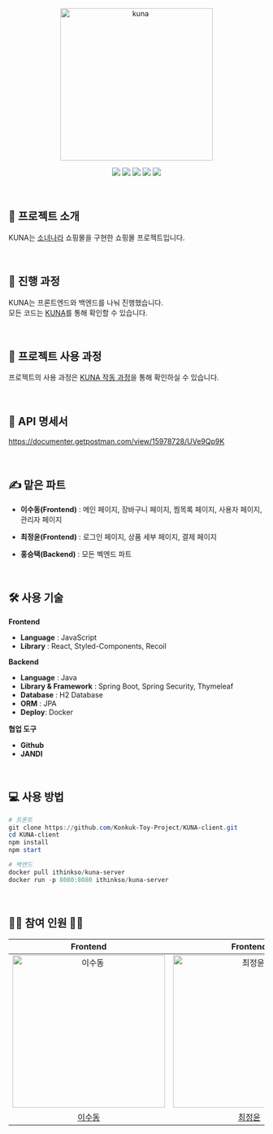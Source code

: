 <p align="middle" >
  <img width="300px;" src="https://user-images.githubusercontent.com/72953316/155157249-3beecbf4-d257-4070-8035-91bc65afd18f.png" alt="kuna"/>
</p>

<p align="middle" >
<img src="https://img.shields.io/badge/React-61DAFB?style=flat&logo=React&logoColor=white"/>
<img src="https://img.shields.io/badge/styled components-DB7093?style=flat&logo=styled-components&logoColor=white"/>
<img src="https://img.shields.io/badge/SpringBoot-6DB33F?style=flat&logo=SpringBoot&logoColor=white"/>
<img src="https://img.shields.io/badge/Spring Security-6DB33F?style=flat&logo=SpringSecurity&logoColor=white"/>
<img src="https://img.shields.io/badge/Docker-2496ED?style=flat&logo=Docker&logoColor=white"/>
</p>

</br>

## 🎤 프로젝트 소개

KUNA는 [소녀나라](https://sonyunara.com) 쇼핑몰을 구현한 쇼핑몰 프로젝트입니다.

</br>

## 🎨 진행 과정

KUNA는 프론트엔드와 백엔드를 나눠 진행했습니다.  
모든 코드는 [KUNA](https://github.com/Konkuk-Toy-Project)를 통해 확인할 수 있습니다.

</br>

## 🧩 프로젝트 사용 과정

프로젝트의 사용 과정은 [KUNA 작동 과정](https://github.com/Konkuk-Toy-Project/KUNA-client/wiki)을 통해 확인하실 수 있습니다.

</br>

## 🔖 API 명세서

https://documenter.getpostman.com/view/15978728/UVe9Qp9K

</br>

## ✍️ 맡은 파트

- **이수동(Frontend)** : 메인 페이지, 장바구니 페이지, 찜목록 페이지, 사용자 페이지, 관리자 페이지
- **최정윤(Frontend)** : 로그인 페이지, 상품 세부 페이지, 결제 페이지

- **홍승택(Backend)** : 모든 벡엔드 파트

</br>

## 🛠 사용 기술

**Frontend**

- **Language** : JavaScript
- **Library** : React, Styled-Components, Recoil

**Backend**

- **Language** : Java
- **Library & Framework** : Spring Boot, Spring Security, Thymeleaf
- **Database** : H2 Database
- **ORM** : JPA
- **Deploy**: Docker

**협업 도구**

- **Github**
- **JANDI**

</br>

## 💻 사용 방법

```powershell
# 프론트
git clone https://github.com/Konkuk-Toy-Project/KUNA-client.git
cd KUNA-client
npm install
npm start

# 백엔드
docker pull ithinkso/kuna-server
docker run -p 8080:8080 ithinkso/kuna-server
```

</br>

## 👨‍💻 참여 인원 👩‍💻

|                           Frontend                           |                           Frontend                           |                           Backend                            |
| :----------------------------------------------------------: | :----------------------------------------------------------: | :----------------------------------------------------------: |
| <img src="https://avatars.githubusercontent.com/u/72953316?v=4" width=300px alt="이수동"/> | <img src="https://avatars.githubusercontent.com/u/77582221?v=4" width=300px alt="최정윤"/> | <img src="https://avatars.githubusercontent.com/u/51076814?v=4" width=300px alt="홍승택"/> |
|            [이수동](https://github.com/tnehd1998)            |           [최정윤](https://github.com/c-jeongyyun)           |           [홍승택](https://github.com/redcarrot1)            |
